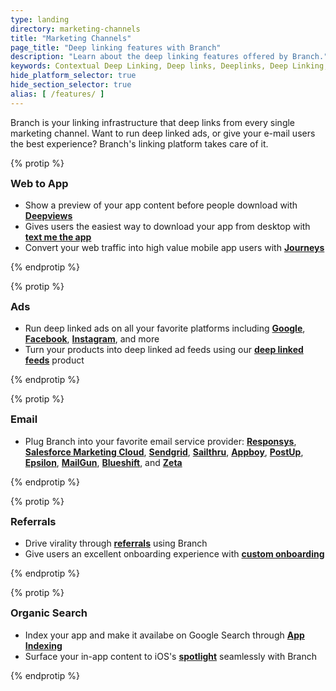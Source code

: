 ```yaml
---
type: landing
directory: marketing-channels
title: "Marketing Channels"
page_title: "Deep linking features with Branch"
description: "Learn about the deep linking features offered by Branch."
keywords: Contextual Deep Linking, Deep links, Deeplinks, Deep Linking, Deeplinking, Deferred Deep Linking, Deferred Deeplinking, Google App Indexing, Google App Invites, Apple Universal Links, Android App Links, Apple Spotlight Search, Facebook App Links, AppLinks, Deepviews, Deep views, Dashboard, iOS9, Deep Linked email
hide_platform_selector: true
hide_section_selector: true
alias: [ /features/ ]
---
```

Branch is your linking infrastructure that deep links from every single marketing channel. Want to run deep linked ads, or give your e-mail users the best experience? Branch's linking platform takes care of it.

{% protip %}

<h3 style="margin-top:0;">Web to App</h3>

- Show a preview of your app content before people download with **[Deepviews](deepviews)**
- Gives users the easiest way to download your app from desktop with **[text me the app](text-me-the-app)**
- Convert your web traffic into high value mobile app users with **[Journeys](journeys)**

{% endprotip %}

{% protip %}

<h3 style="margin-top:0;">Ads</h3>

- Run deep linked ads on all your favorite platforms including **[Google](google-search-ads)**, **[Facebook](facebook-ads)**, **[Instagram](instagram-ads)**, and more
- Turn your products into deep linked ad feeds using our **[deep linked feeds](deep-linked-feeds)** product

{% endprotip %}

{% protip %}

<h3 style="margin-top:0;">Email</h3>

- Plug Branch into your favorite email service provider: **[Responsys](responsys)**, **[Salesforce Marketing Cloud](salesforce)**, **[Sendgrid](sendgrid)**, **[Sailthru](sailthru)**, **[Appboy](appboy)**, **[PostUp](postup)**, **[Epsilon](epsilon)**, **[MailGun](mailgun)**, **[Blueshift](blueshift)**, and **[Zeta](zeta)**

{% endprotip %}

{% protip %}

<h3 style="margin-top:0;">Referrals</h3>

- Drive virality through **[referrals](referral-programs)** using Branch
- Give users an excellent onboarding experience with **[custom onboarding](custom-onboarding)**

{% endprotip %}

{% protip %}

<h3 style="margin-top:0;">Organic Search</h3>

- Index your app and make it availabe on Google Search through **[App Indexing](google-app-indexing)**
- Surface your in-app content to iOS's **[spotlight](spotlight-indexing)** seamlessly with Branch

{% endprotip %}
